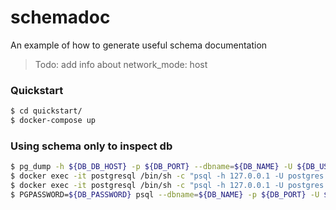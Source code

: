 # schemadoc
An example of how to generate useful schema documentation 


> Todo: add info about network_mode: host

### Quickstart
```sh
$ cd quickstart/
$ docker-compose up
```

### Using schema only to inspect db
```sh
$ pg_dump -h ${DB_DB_HOST} -p ${DB_PORT} --dbname=${DB_NAME} -U ${DB_USER} --schema-only > schema_dump.sql
$ docker exec -it postgresql /bin/sh -c "psql -h 127.0.0.1 -U postgres -p 5432 -d postgres -W -c 'DROP DATABASE IF EXISTS <your-database-name>;'"
$ docker exec -it postgresql /bin/sh -c "psql -h 127.0.0.1 -U postgres -p 5432 -d postgres -W -c 'CREATE DATABASE <your-database-name>;'"
$ PGPASSWORD=${DB_PASSWORD} psql --dbname=${DB_NAME} -p ${DB_PORT} -U ${DB_USER} -h ${DB_HOST} < schema_dump.sql
```
